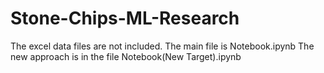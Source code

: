 # Stone-Chips-ML-Research
The excel data files are not included.
The main file is Notebook.ipynb
The new approach is in the file Notebook(New Target).ipynb
